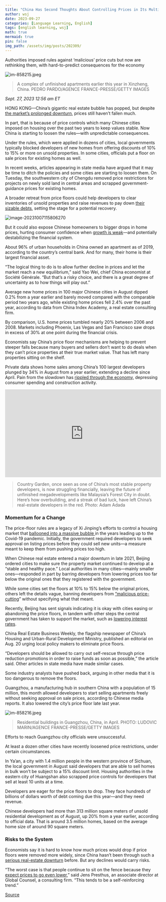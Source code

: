 ```yaml
---
title: "China Has Second Thoughts About Controlling Prices in Its Multi Trillion-Dollar Housing Market"
author: wsj
date: 2023-09-27
categories: [Language Learning, English]
tags: [english learning, wsj]
math: true
mermaid: true
pin: false
img_path: /assets/img/posts/202309/
---
```


Authorities imposed rules against ‘malicious’ price cuts but now are rethinking them, with hard-to-predict consequences for the economy

![im-858215.jpeg](im-858215.jpeg)

> A complex of unfinished apartments earlier this year in Xinzheng, China. PEDRO PARDO/AGENCE FRANCE-PRESSE/GETTY IMAGES

*Sept. 27, 2023 12:56 am ET*



HONG KONG—China’s gigantic real estate bubble has popped, but despite[ the market’s prolonged downturn](https://www.wsj.com/world/china/china-economy-housing-country-garden-ea0db13f?mod=article_inline), prices still haven’t fallen much.

In part, that is because of price controls which many Chinese cities imposed on housing over the past two years to keep values stable. Now China is starting to loosen the rules—with unpredictable consequences.

Under the rules, which were applied in dozens of cities, local governments typically blocked developers of new homes from offering discounts of 10% to 15% or more on unsold properties. In some cities, officials put a floor on sale prices for existing homes as well.  

In recent weeks, articles appearing in state media have argued that it may be time to ditch the policies and some cities are starting to loosen them. On Tuesday, the southwestern city of Chengdu removed price restrictions for projects on newly sold land in central areas and scrapped government-guidance prices for existing homes.

A broader retreat from price floors could help developers to clear inventories of unsold properties and raise revenues to pay down [their sizable debts](https://www.wsj.com/articles/evergrande-scraps-35-billion-restructuring-plan-as-chinas-housing-crisis-intensifies-5c2db979?mod=article_inline), setting the stage for a potential recovery.



![image-20231007115806270](image-20231007115806270.png)

But it could also expose Chinese homeowners to bigger drops in home prices, hurting consumer confidence when [growth is weak](https://www.wsj.com/world/china/china-economy-debt-slowdown-recession-622a3be4?mod=article_inline)—and potentially destabilizing the financial system.

About 96% of urban households in China owned an apartment as of 2019, according to the country’s central bank. And for many, their home is their largest financial asset.

“The logical thing to do is to allow further decline in prices and let the market reach a new equilibrium,” said Yao Wei, chief China economist at Société Générale. “But that’s a risky choice, and there is a great degree of uncertainty as to how things will play out.”

Average new home prices in 100 major Chinese cities in August dipped 0.2% from a year earlier and barely moved compared with the comparable period two years ago, while existing home prices fell 2.4% over the past year, according to data from China Index Academy, a real estate consulting firm.

By comparison, U.S. home prices tumbled nearly 20% between 2006 and 2008. Markets including Phoenix, Las Vegas and San Francisco saw drops in excess of 30% at one point during the financial crisis.

Economists say China’s price floor mechanisms are helping to prevent steeper falls because many buyers and sellers don’t want to do deals when they can’t price properties at their true market value. That has left many properties sitting on the shelf.

Private data shows home sales among China’s 100 largest developers plunged by 34% in August from a year earlier, extending a decline since April. Pain from the slowdown has [rippled through the economy](https://www.wsj.com/world/asia/is-chinas-economic-predicament-as-bad-as-japans-it-could-be-worse-aa962d0d?mod=article_inline), depressing consumer spending and construction activity.



<iframe allowfullscreen="true" webkitallowfullscreen="true" mozallowfullscreen="true" frameborder="0" scrolling="no" marginheight="0" marginwidth="0" width="512" height="288" src="https://video-api.wsj.com/api-video/player/v3/iframe.html?guid=D0867B12-E7DB-418A-B3D3-424BB524BF44"></iframe>

> Country Garden, once seen as one of China’s most stable property developers, is now struggling financially, leaving the future of unfinished megadevelopments like Malaysia’s Forest City in doubt. Here’s how overbuilding, and a streak of bad luck, have left China’s real-estate developers in the red. Photo: Adam Adada

### Momentum for a Change

The price-floor rules are a legacy of Xi Jinping’s efforts to control a housing market that [ballooned into a massive bubble ](https://www.wsj.com/articles/china-property-real-estate-boom-covid-pandemic-bubble-11594908517?mod=article_inline)in the years leading up to the Covid-19 pandemic. Initially, the government required developers to seek approval on listing prices before they could sell new units—a measure meant to keep them from pushing prices too high.

When Chinese real estate entered a major downturn in late 2021, Beijing ordered cities to make sure the property market continued to develop at a “stable and healthy pace.” Local authorities in many cities—mainly smaller ones—responded in part by barring developers from lowering prices too far below the original ones that they registered with the government.

While some cities set the floors at 10% to 15% below the original prices, others left the details vague, banning developers from [“malicious price-cutting](https://www.wsj.com/articles/chinese-cities-move-to-support-housing-market-as-prices-drop-11634738243?mod=article_inline)” without specifying what that meant.

Recently, Beijing has sent signals indicating it is okay with cities easing or abandoning the price floors, in tandem with other steps the central government has taken to support the market, such as [lowering interest rates](https://www.wsj.com/world/china/china-turns-to-well-honed-playbook-cut-rates-hide-data-bcfdd02?mod=article_inline).

China Real Estate Business Weekly, the flagship newspaper of China’s Housing and Urban-Rural Development Ministry, published an editorial on Aug. 20 urging local policy makers to eliminate price floors.

“Developers should be allowed to carry out self-rescue through price reduction promotions in order to raise funds as soon as possible,” the article said. Other articles in state media have made similar cases.

Some industry analysts have pushed back, arguing in other media that it is too dangerous to remove the floors. 

Guangzhou, a manufacturing hub in southern China with a population of 15 million, this month allowed developers to start selling apartments freely without seeking approval on sale prices, according to Chinese media reports. It also lowered the city’s price floor late last year.



![im-858216.jpeg](im-858216.jpeg)

> Residential buildings in Guangzhou, China, in April. PHOTO: LUDOVIC MARIN/AGENCE FRANCE-PRESSE/GETTY IMAGES

Efforts to reach Guangzhou city officials were unsuccessful.

At least a dozen other cities have recently loosened price restrictions, under certain circumstances. 

In Ya’an, a city with 1.4 million people in the western province of Sichuan, the local government in August said developers that are able to sell homes in bulk won’t be subject to a 15% discount limit. Housing authorities in the eastern city of Huangshan also scrapped price controls for developers that sell at least 10 units at a time.

Developers are eager for the price floors to drop. They face hundreds of billions of dollars worth of debt coming due this year—and they need revenue.

Chinese developers had more than 313 million square meters of unsold residential development as of August, up 20% from a year earlier, according to official data. That is around 3.5 million homes, based on the average home size of around 90 square meters.

### Risks to the System

Economists say it is hard to know how much prices would drop if price floors were removed more widely, since China hasn’t been through such a [serious real-estate downturn](https://www.wsj.com/articles/chinas-property-market-enters-troubling-new-phase-1fe3143d?mod=article_inline) before. But any declines would carry risks.

“The worst case is that people continue to sit on the fence because they [expect prices to go even lower](https://www.wsj.com/articles/chinas-home-buyers-are-waiting-out-the-property-slump-bcbf9239?mod=article_inline),” said Jens Presthus, an associate director at Global Counsel, a consulting firm. “This tends to be a self-reinforcing trend.”



[Source](https://www.wsj.com/economy/housing/china-has-second-thoughts-about-controlling-prices-in-its-multi-trillion-dollar-housing-market-f0a06012)

